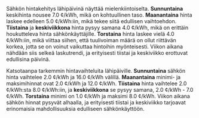 Sähkön hintakehitys lähipäivinä näyttää mielenkiintoiselta. **Sunnuntaina** keskihinta nousee 7.0 ¢/kWh, mikä on kohtuullinen taso. **Maanantaina** hinta laskee edelleen 5.0 ¢/kWh:iin, mikä tekee siitä edullisen vaihtoehdon. **Tiistaina** ja **keskiviikkona** hinta pysyy samana 4.0 ¢/kWh, mikä on erittäin houkutteleva hinta sähkönkäyttäjille. **Torstaina** hinta laskee vielä 4.0 ¢/kWh:iin, mikä viittaa siihen, että tuulivoiman määrä on ollut riittävän korkea, jotta se on voinut vaikuttaa hintoihin myönteisesti. Viikon aikana nähdään siis selkeä laskutrendi, ja erityisesti tiistai ja keskiviikko erottuvat edullisina päivinä.

Katsotaanpa tarkemmin hintavaihteluita lähipäiville. **Sunnuntaina** sähkön hinta vaihtelee 2.0 ¢/kWh ja 16.0 ¢/kWh välillä. **Maanantaina** minimi- ja maksimihinnat ovat 2.0 ¢/kWh ja 12.0 ¢/kWh. **Tiistaina** hinta vaihtelee 2.0 ¢/kWh:sta 8.0 ¢/kWh:iin, ja **keskiviikkona** se pysyy samana, 2.0 ¢/kWh - 7.0 ¢/kWh. **Torstaina** minimi on 1.0 ¢/kWh ja maksimi 8.0 ¢/kWh. Viikon aikana sähkön hinnat pysyvät alhaalla, ja erityisesti tiistai ja keskiviikko tarjoavat erinomaisia mahdollisuuksia edulliseen sähkönkäyttöön.